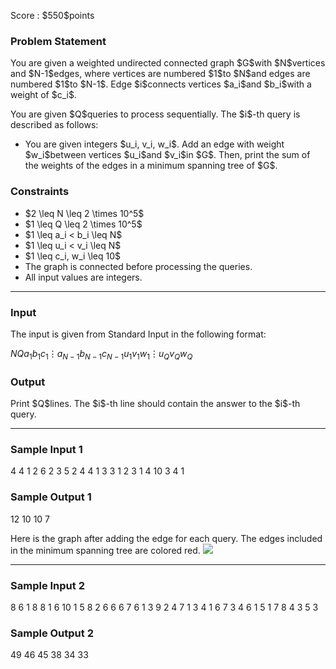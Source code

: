 
<div>

<span>

<span>

<p>
Score : $550$points
</p>

<div>

<section>

### **Problem Statement**

<p>
You are given a weighted undirected connected graph $G$with $N$vertices and $N-1$edges, where vertices are numbered $1$to $N$and edges are numbered $1$to $N-1$. Edge $i$connects vertices $a_i$and $b_i$with a weight of $c_i$.
</p>

<p>
You are given $Q$queries to process sequentially. The $i$-th query is described as follows:
</p>

<ul>

<li>
You are given integers $u_i, v_i, w_i$. Add an edge with weight $w_i$between vertices $u_i$and $v_i$in $G$. Then, print the sum of the weights of the edges in a minimum spanning tree of $G$.
</li>

</ul>

</section>

</div>

<div>

<section>

### **Constraints**

<ul>

<li>
$2 \leq N \leq 2 \times 10^5$
</li>

<li>
$1 \leq Q \leq 2 \times 10^5$
</li>

<li>
$1 \leq a_i < b_i \leq N$
</li>

<li>
$1 \leq u_i < v_i \leq N$
</li>

<li>
$1 \leq c_i, w_i \leq 10$
</li>

<li>
The graph is connected before processing the queries.
</li>

<li>
All input values are integers.
</li>

</ul>

</section>

</div>

---

<div>

<div>

<section>

### **Input**

<p>
The input is given from Standard Input in the following format:
</p>

<div>

$N$$Q$$a_1$$b_1$$c_1$$\vdots$$a_{N-1}$$b_{N-1}$$c_{N-1}$$u_1$$v_1$$w_1$$\vdots$$u_Q$$v_Q$$w_Q$
</div>

</section>

</div>

<div>

<section>

### **Output**

<p>
Print $Q$lines. The $i$-th line should contain the answer to the $i$-th query.
</p>

</section>

</div>

</div>

---

<div>

<section>

### **Sample Input 1**

<div>

4 4
1 2 6
2 3 5
2 4 4
1 3 3
1 2 3
1 4 10
3 4 1

</div>

</section>

</div>

<div>

<section>

### **Sample Output 1**

<div>

12
10
10
7

</div>

<p>
Here is the graph after adding the edge for each query. The edges included in the minimum spanning tree are colored red.

<img src="https://img.atcoder.jp/abc355/4e83a6e54750f138ecada66dd93b2b67.png">

</img>

</p>

</section>

</div>

---

<div>

<section>

### **Sample Input 2**

<div>

8 6
1 8 8
1 6 10
1 5 8
2 6 6
6 7 6
1 3 9
2 4 7
1 3 4
1 6 7
3 4 6
1 5 1
7 8 4
3 5 3

</div>

</section>

</div>

<div>

<section>

### **Sample Output 2**

<div>

49
46
45
38
34
33

</div>

</section>

</div>

</span>

</span>

</div>
